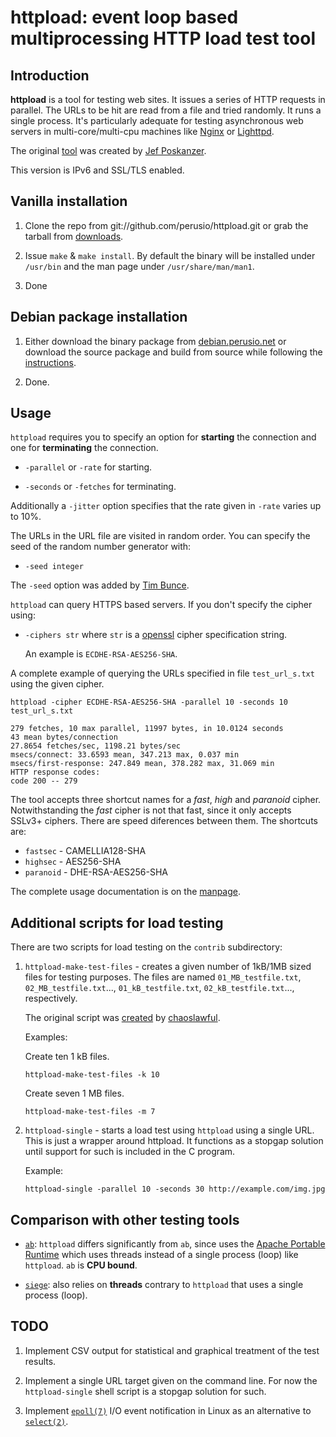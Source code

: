 # httpload: event loop based multiprocessing HTTP load test tool

## Introduction

**httpload** is a tool for testing web sites. It issues a series of
HTTP requests in parallel. The URLs to be hit are read from a file and
tried randomly. It runs a single process. It's particularly adequate
for testing asynchronous web servers in multi-core/multi-cpu machines
like [Nginx](http://nginx.org) or [Lighttpd](http://lighttpd.org/).

The original [tool](http://www.acme.com/software/http_load/) was
created by [Jef Poskanzer](http://www.acme.com/jef/).

This version is IPv6 and SSL/TLS enabled.

## Vanilla installation

 1. Clone the repo from git://github.com/perusio/httpload.git
    or grab the tarball from [downloads](https://github.com/perusio/httpload/archives/master).
 
 2. Issue `make` & `make install`. By default the binary will be
    installed under `/usr/bin` and the man page under `/usr/share/man/man1`.
    
 3. Done

## Debian package installation 

 1. Either download the binary package from
    [debian.perusio.net](http://debian.perusio.net/unstable) or download the
    source package and build from source while following the
    [instructions](http://debian.perusio.net).
   
 2. Done.
 
## Usage

`httpload` requires you to specify an option for **starting** the
connection and one for **terminating** the connection.

 * `-parallel` or `-rate` for starting.
 
 * `-seconds` or `-fetches` for terminating.
 
 Additionally a `-jitter` option specifies that the rate given in
 `-rate` varies up to 10%.
 
The URLs in the URL file are visited in random order. You can specify
the seed of the random number generator with:
 
 * `-seed integer`     

The `-seed` option was added by
[Tim Bunce](https://github.com/timbunce/http_load/commit/eaac0cab647dfa68b863565082f70c8ddcc5ee85).

`httpload` can query HTTPS based servers. If you don't specify the
cipher using:

 * `-ciphers str` where `str` is a
   [openssl](http://www.openssl.org/docs/apps/ciphers.html) cipher
   specification string.
   
   An example is `ECDHE-RSA-AES256-SHA`. 
      
A complete example of querying the URLs specified in file
`test_url_s.txt` using the given cipher.
 
    httpload -cipher ECDHE-RSA-AES256-SHA -parallel 10 -seconds 10 test_url_s.txt 

    279 fetches, 10 max parallel, 11997 bytes, in 10.0124 seconds
    43 mean bytes/connection
    27.8654 fetches/sec, 1198.21 bytes/sec
    msecs/connect: 33.6593 mean, 347.213 max, 0.037 min
    msecs/first-response: 247.849 mean, 378.282 max, 31.069 min
    HTTP response codes:
    code 200 -- 279

The tool accepts three shortcut names for a *fast*, *high* and
*paranoid* cipher. Notwithstanding the *fast* cipher is not that
fast, since it only accepts SSLv3+ ciphers. There are speed diferences
between them. The shortcuts are:

 * `fastsec`  - CAMELLIA128-SHA
 * `highsec`  - AES256-SHA
 * `paranoid` - DHE-RSA-AES256-SHA
 
The complete usage documentation is on the
[manpage](http://github.perusio.org).

## Additional scripts for load testing

There are two scripts for load testing on the `contrib` subdirectory:

 1. `httpload-make-test-files` - creates a given number of 1kB/1MB
    sized files for testing purposes. The files are named
    `01_MB_testfile.txt`,
    `02_MB_testfile.txt`..., `01_kB_testfile.txt`,
    `02_kB_testfile.txt`..., respectively.
    
    The original script was [created](https://github.com/perusio/httpload/commit/c28f6a58f8040775dfa68984ad8efe476fa19923#diff-5) by
    [chaoslawful](https://github.com/chaoslawful).

    Examples:
    
    Create ten 1 kB files.
    
        httpload-make-test-files -k 10 

    Create seven 1 MB files.
    
        httpload-make-test-files -m 7 

 2. `httpload-single` - starts a load test using `httpload` using a
    single URL. This is just a wrapper around httpload. It functions
    as a stopgap solution until support for such is included in the C
    program.

    Example:
    
        httpload-single -parallel 10 -seconds 30 http://example.com/img.jpg


## Comparison with other testing tools

 * [`ab`](http://httpd.apache.org/docs/2.2/programs/ab.html):
   `httpload` differs significantly from `ab`, since uses the
   [Apache Portable Runtime](http://apr.apache.org/docs/apr/1.4/) which
   uses threads instead of a single process (loop) like `httpload`. `ab`
   is **CPU bound**.

 * [`siege`](http://www.joedog.org/siege-home): also relies on
   **threads** contrary to `httpload` that uses a single process
   (loop).
   
## TODO   

 1. Implement CSV output for statistical and graphical treatment of
    the test results.
 
 2. Implement a single URL target given on the command line. For now
    the `httpload-single` shell script is a stopgap solution for such.
 
 3. Implement
    [`epoll(7)`](https://secure.wikimedia.org/wikipedia/en/wiki/Epoll)
    I/O event notification in Linux as an alternative to [`select(2)`](https://secure.wikimedia.org/wikipedia/en/wiki/Select_\(Unix\)).
